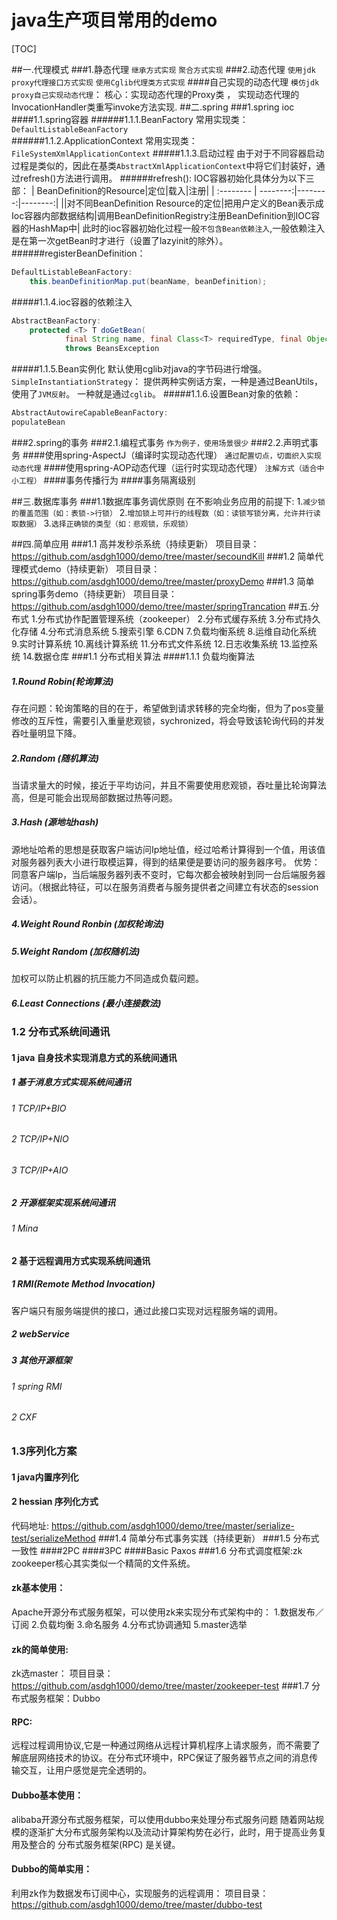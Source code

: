 # java生产项目常用的demo

[TOC]

##一.代理模式
###1.静态代理
`继承方式实现` 
`聚合方式实现`
###2.动态代理
`使用jdk proxy代理接口方式实现`
`使用Cglib代理类方式实现`
####自己实现的动态代理
`模仿jdk proxy自己实现动态代理`：
核心：实现动态代理的Proxy类 ，
实现动态代理的InvocationHandler类重写invoke方法实现.
##二.spring
###1.spring ioc
####1.1.spring容器
######1.1.1.BeanFactory
常用实现类：`DefaultListableBeanFactory`	
######1.1.2.ApplicationContext
常用实现类：`FileSystemXmlApplicationContext`
#####1.1.3.启动过程
由于对于不同容器启动过程是类似的，因此在基类`AbstractXmlApplicationContext`中将它们封装好，通过refresh()方法进行调用。
######refresh():
IOC容器初始化具体分为以下三部：
| BeanDefinition的Resource|定位|载入|注册|
| :-------- | --------:|--------:|--------:|
||对不同BeanDefinition Resource的定位|把用户定义的Bean表示成Ioc容器内部数据结构|调用BeanDefinitionRegistry注册BeanDefinition到IOC容器的HashMap中|
此时的ioc容器初始化过程一般`不包含Bean依赖注入`,一般依赖注入是在第一次getBean时才进行（设置了lazyinit的除外）。
######registerBeanDefinition：
```java
DefaultListableBeanFactory:
	this.beanDefinitionMap.put(beanName, beanDefinition);
```
#####1.1.4.ioc容器的依赖注入
```java
AbstractBeanFactory:
	protected <T> T doGetBean(
			final String name, final Class<T> requiredType, final Object[] args, boolean typeCheckOnly)
			throws BeansException 
```
#####1.1.5.Bean实例化
默认使用cglib对java的字节码进行增强。
`SimpleInstantiationStrategy`：
提供两种实例话方案，一种是通过BeanUtils，使用了`JVM反射`。
一种就是通过`cglib`。
#####1.1.6.设置Bean对象的依赖：
```java
AbstractAutowireCapableBeanFactory:
populateBean
```
###2.spring的事务
###2.1.编程式事务
`作为例子，使用场景很少`
###2.2.声明式事务
####使用spring-AspectJ（编译时实现动态代理）
`通过配置切点，切面织入实现动态代理`
####使用spring-AOP动态代理（运行时实现动态代理）
`注解方式（适合中小工程）`
####事务传播行为
####事务隔离级别

##三.数据库事务
###1.1数据库事务调优原则
在不影响业务应用的前提下:
1.`减少锁的覆盖范围（如：表锁->行锁）`
2.`增加锁上可并行的线程数（如：读锁写锁分离，允许并行读取数据）`
3.`选择正确锁的类型（如：悲观锁，乐观锁）`

##四.简单应用
###1.1 高并发秒杀系统（持续更新）
项目目录：https://github.com/asdgh1000/demo/tree/master/secoundKill
###1.2 简单代理模式demo（持续更新）
项目目录：https://github.com/asdgh1000/demo/tree/master/proxyDemo
###1.3 简单spring事务demo（持续更新）
项目目录：https://github.com/asdgh1000/demo/tree/master/springTrancation
##五.分布式
1.分布式协作配置管理系统（zookeeper）
2.分布式缓存系统
3.分布式持久化存储
4.分布式消息系统
5.搜索引擎
6.CDN
7.负载均衡系统
8.运维自动化系统
9.实时计算系统
10.离线计算系统
11.分布式文件系统
12.日志收集系统
13.监控系统
14.数据仓库
###1.1 分布式相关算法
####1.1.1 负载均衡算法
##### 1.Round Robin(轮询算法)
存在问题：轮询策略的目的在于，希望做到请求转移的完全均衡，但为了pos变量修改的互斥性，需要引入重量悲观锁，sychronized，将会导致该轮询代码的并发吞吐量明显下降。
##### 2.Random (随机算法)
当请求量大的时候，接近于平均访问，并且不需要使用悲观锁，吞吐量比轮询算法高，但是可能会出现局部数据过热等问题。
##### 3.Hash (源地址hash)
源地址哈希的思想是获取客户端访问Ip地址值，经过哈希计算得到一个值，用该值对服务器列表大小进行取模运算，得到的结果便是要访问的服务器序号。
优势：同意客户端Ip，当后端服务器列表不变时，它每次都会被映射到同一台后端服务器访问。（根据此特征，可以在服务消费者与服务提供者之间建立有状态的session会话）。
##### 4.Weight Round Ronbin (加权轮询法)
##### 5.Weight Random (加权随机法)	
加权可以防止机器的抗压能力不同造成负载问题。
##### 6.Least Connections (最小连接数法)
### 1.2 分布式系统间通讯
#### 1 java 自身技术实现消息方式的系统间通讯
##### 1 基于消息方式实现系统间通讯
###### 1 TCP/IP+BIO
###### 2 TCP/IP+NIO
###### 3 TCP/IP+AIO
##### 2 开源框架实现系统间通讯
###### 1 Mina

#### 2 基于远程调用方式实现系统间通讯
##### 1 RMI(Remote Method Invocation)
客户端只有服务端提供的接口，通过此接口实现对远程服务端的调用。
##### 2 webService
##### 3 其他开源框架
###### 1 spring RMI
###### 2 CXF 
### 1.3序列化方案
#### 1 java内置序列化
#### 2 hessian 序列化方式
代码地址:
https://github.com/asdgh1000/demo/tree/master/serialize-test/serializeMethod
###1.4 简单分布式事务实践（持续更新）
###1.5 分布式一致性
####2PC
####3PC
####Basic Paxos
###1.6 分布式调度框架:zk
zookeeper核心其实类似一个精简的文件系统。
#### zk基本使用：
Apache开源分布式服务框架，可以使用zk来实现分布式架构中的：
1.数据发布／订阅
2.负载均衡
3.命名服务
4.分布式协调通知
5.master选举
#### zk的简单使用:
zk选master：
项目目录：https://github.com/asdgh1000/demo/tree/master/zookeeper-test
###1.7 分布式服务框架：Dubbo
#### RPC:
远程过程调用协议,它是一种通过网络从远程计算机程序上请求服务，而不需要了解底层网络技术的协议。在分布式环境中，RPC保证了服务器节点之间的消息传输交互，让用户感觉是完全透明的。
#### Dubbo基本使用：
alibaba开源分布式服务框架，可以使用dubbo来处理分布式服务问题
随着网站规模的逐渐扩大分布式服务架构以及流动计算架构势在必行，此时，用于提高业务复用及整合的 分布式服务框架(RPC) 是关键。
#### Dubbo的简单实用：
利用zk作为数据发布订阅中心，实现服务的远程调用：
项目目录：https://github.com/asdgh1000/demo/tree/master/dubbo-test


